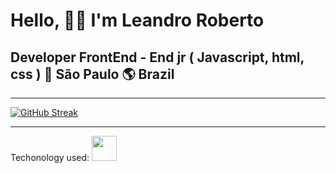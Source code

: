 # Hello, 🙋‍♂️ I'm Leandro Roberto
## Developer FrontEnd - End jr ( Javascript, html, css ) 🏡 São Paulo 🌎 Brazil
<hr>

[![GitHub Streak](https://streak-stats.demolab.com/?user=leandroroberto)](https://git.io/streak-stats)

<hr>
Techonology used:
<img src="https://cdn.jsdelivr.net/gh/devicons/devicon/icons/java/javascript-original.svg" width="40" height="40"/> <img 

<hr>

